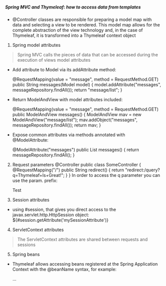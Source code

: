 ##### Spring MVC and Thymeleaf: how to access data from templates


- @Controller classes are responsible for preparing a model map with data and selecting a view to be rendered. This model map allows for the complete abstraction of the view technology and, in the case of Thymeleaf, it is transformed into a Thymeleaf context object


1. Spring model attributes
> Spring MVC calls the pieces of data that can be accessed during the execution of views model attributes
- Add attribute to Model via its addAttribute method:

   @RequestMapping(value = "message", method = RequestMethod.GET)
        public String messages(Model model) {
            model.addAttribute("messages", messageRepository.findAll());
            return "message/list";
        }
- Return ModelAndView with model attributes included:

    @RequestMapping(value = "message", method = RequestMethod.GET)
        public ModelAndView messages() {
            ModelAndView mav = new ModelAndView("message/list");
            mav.addObject("messages", messageRepository.findAll());
            return mav;
        }
- Expose common attributes via methods annotated with @ModelAttribute:

    @ModelAttribute("messages")
        public List<Message> messages() {
            return messageRepository.findAll();
        }


2. Request parameters
 @Controller
        public class SomeController {
            @RequestMapping("/")
            public String redirect() {
                return "redirect:/query?q=Thymeleaf+Is+Great!";
            }
        }
In order to access the q parameter you can use the param. prefix:

    <p th:text="${param.q}">Test</p>


3. Session attributes
-  using #session, that gives you direct access to the javax.servlet.http.HttpSession object: ${#session.getAttribute('mySessionAttribute')}

4. ServletContext attributes
> The ServletContext attributes are shared between requests and sessions

5. Spring beans
- Thymeleaf allows accessing beans registered at the Spring Application Context with the @beanName syntax, for example:

    <div th:text="${@urlService.getApplicationUrl()}">...</div> 


